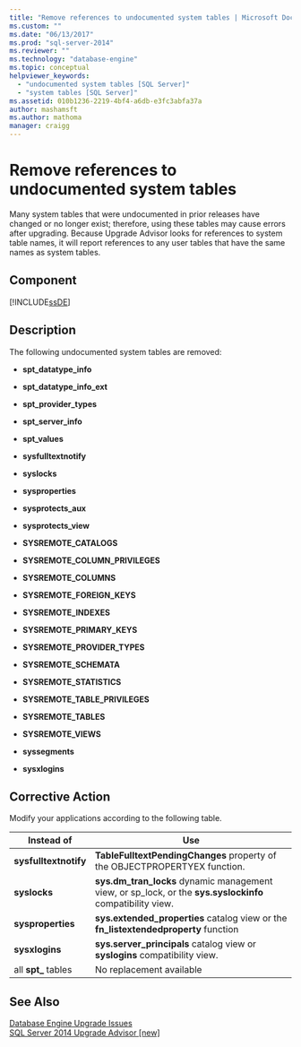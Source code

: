 ```yaml
---
title: "Remove references to undocumented system tables | Microsoft Docs"
ms.custom: ""
ms.date: "06/13/2017"
ms.prod: "sql-server-2014"
ms.reviewer: ""
ms.technology: "database-engine"
ms.topic: conceptual
helpviewer_keywords: 
  - "undocumented system tables [SQL Server]"
  - "system tables [SQL Server]"
ms.assetid: 010b1236-2219-4bf4-a6db-e3fc3abfa37a
author: mashamsft
ms.author: mathoma
manager: craigg
---
```

# Remove references to undocumented system tables
  Many system tables that were undocumented in prior releases have changed or no longer exist; therefore, using these tables may cause errors after upgrading. Because Upgrade Advisor looks for references to system table names, it will report references to any user tables that have the same names as system tables.  
  
## Component  
 [!INCLUDE[ssDE](../../includes/ssde-md.md)]  
  
## Description  
 The following undocumented system tables are removed:  
  
-   **spt_datatype_info**  
  
-   **spt_datatype_info_ext**  
  
-   **spt_provider_types**  
  
-   **spt_server_info**  
  
-   **spt_values**  
  
-   **sysfulltextnotify**  
  
-   **syslocks**  
  
-   **sysproperties**  
  
-   **sysprotects_aux**  
  
-   **sysprotects_view**  
  
-   **SYSREMOTE_CATALOGS**  
  
-   **SYSREMOTE_COLUMN_PRIVILEGES**  
  
-   **SYSREMOTE_COLUMNS**  
  
-   **SYSREMOTE_FOREIGN_KEYS**  
  
-   **SYSREMOTE_INDEXES**  
  
-   **SYSREMOTE_PRIMARY_KEYS**  
  
-   **SYSREMOTE_PROVIDER_TYPES**  
  
-   **SYSREMOTE_SCHEMATA**  
  
-   **SYSREMOTE_STATISTICS**  
  
-   **SYSREMOTE_TABLE_PRIVILEGES**  
  
-   **SYSREMOTE_TABLES**  
  
-   **SYSREMOTE_VIEWS**  
  
-   **syssegments**  
  
-   **sysxlogins**  
  
## Corrective Action  
 Modify your applications according to the following table.  
  
|Instead of|Use|  
|----------------|---------|  
|**sysfulltextnotify**|**TableFulltextPendingChanges** property of the OBJECTPROPERTYEX function.|  
|**syslocks**|**sys.dm_tran_locks** dynamic management view, or sp_lock, or the **sys.syslockinfo** compatibility view.|  
|**sysproperties**|**sys.extended_properties** catalog view or the **fn_listextendedproperty** function|  
|**sysxlogins**|**sys.server_principals** catalog view or **syslogins** compatibility view.|  
|all **spt_** tables|No replacement available|  
  
## See Also  
 [Database Engine Upgrade Issues](../../../2014/sql-server/install/database-engine-upgrade-issues.md)   
 [SQL Server 2014 Upgrade Advisor &#91;new&#93;](sql-server-2014-upgrade-advisor.md)  
  
  
